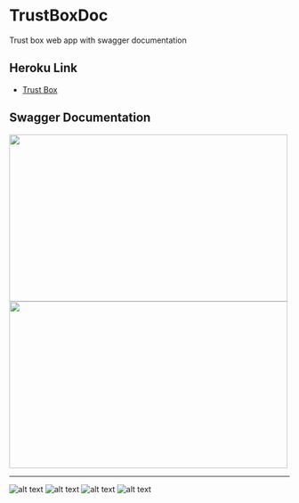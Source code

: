 # TrustBoxDoc
Trust box web app with swagger documentation


## Heroku Link
<ul>
  <li><a href="https://trustboxdoc.herokuapp.com/">Trust Box</a></li>
</ul>

## Swagger Documentation
<img src="https://sun9-25.userapi.com/impg/Im_xckv2_bHOfpsbWQnSg4zI6cQMHhF8Qzr0kw/Kla3a_DVHs4.jpg?size=2560x1318&quality=96&sign=073fb5d8977b3f7c8ac7404a779d89bf&type=album" width="500" height="300">
<img src="https://sun9-3.userapi.com/impg/pAnuYQIki4QtlAff3s4vNu3Fp8LrIm-GrFlcnw/1Q6PF3SYcbI.jpg?size=2560x1449&quality=96&sign=c16031fe3eef966a0e30de19e19b9ff2&type=album" width="500" height="300"><hr>


![alt text](https://sun9-5.userapi.com/impg/mSyY6UDozbjacz0WsLXuYZYVayvpf-PkzjXB3Q/cEoOr9rNjSY.jpg?size=2560x1448&quality=96&sign=50913487db29b3da17617106b780dac2&type=album)
![alt text](https://sun9-58.userapi.com/impg/DSi7MPu5gDMlwNWCyRYKBEPsyxOru5y2Oexqrg/BRiAPhAd654.jpg?size=2560x1600&quality=96&sign=c210a4861c76c3f148c3eb2c4dc020a0&type=album)
![alt text](https://sun9-62.userapi.com/impg/xPLdSUXc1GtbmrieK9xS2OerjDHkyTyas6QjZQ/aNTCK_FGp1c.jpg?size=2560x1600&quality=96&sign=40254115be94ffe3e72497ad255cdbb4&type=album)
![alt text](https://sun9-38.userapi.com/impg/LzKSExBH6M0bTGdP9zneVj7d8FItfAuATKYbwg/SpJij-Fl7wo.jpg?size=2560x1600&quality=96&sign=16275ace5280c80b4049b2664dfb52fc&type=album)

